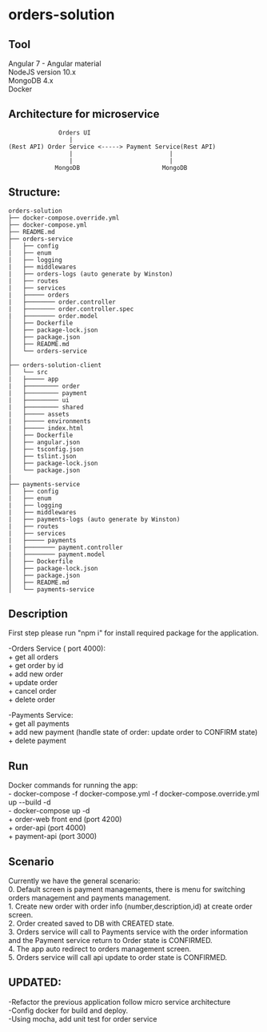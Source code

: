 # orders-solution 

## Tool
Angular 7 - Angular material <br/>
NodeJS version 10.x  <br/>
MongoDB 4.x <br/>
Docker <br/>

## Architecture for microservice

                  Orders UI
                     |                     
    (Rest API) Order Service <-----> Payment Service(Rest API) 
                     |                           |
                     |                           |
                 MongoDB                       MongoDB
## Structure:

    orders-solution
    ├── docker-compose.override.yml
    ├── docker-compose.yml
    ├── README.md
    ├── orders-service       
    │   ├── config
    |   ├── enum
    |   ├── logging
    |   ├── middlewares
    |   ├── orders-logs (auto generate by Winston)
    |   ├── routes
    |   ├── services
    |   ├───── orders
    |   ├──────── order.controller
    |   ├──────── order.controller.spec
    |   ├──────── order.model
    │   ├── Dockerfile
    │   ├── package-lock.json
    │   ├── package.json
    │   ├── README.md
    │   └── orders-service
    │  
    ├── orders-solution-client  
    │   └── src
    |   ├───── app
    |   ├───────── order
    |   ├───────── payment
    |   ├───────── ui
    |   ├───────── shared
    |   ├───── assets
    |   ├───── environments
    |   ├───── index.html
    │   ├── Dockerfile
    │   ├── angular.json
    │   ├── tsconfig.json
    │   ├── tslint.json
    │   ├── package-lock.json
    │   └── package.json
    |
    ├── payments-service    
    │   ├── config
    |   ├── enum
    |   ├── logging
    |   ├── middlewares
    |   ├── payments-logs (auto generate by Winston)
    |   ├── routes
    |   ├── services
    |   ├───── payments
    |   ├──────── payment.controller
    |   ├──────── payment.model
    │   ├── Dockerfile
    │   ├── package-lock.json
    │   ├── package.json
    │   ├── README.md
    │   └── payments-service
                     
## Description

First step please run "npm i" for install required package for the application.<br/>

-Orders Service ( port 4000): <br/>
    + get all orders <br/>
    + get order by id <br/>
    + add new order <br/>
    + update order <br/>
    + cancel order <br/>
    + delete order <br/>

-Payments Service: <br/>
    + get all payments <br/>
    + add new payment (handle state of order: update order to CONFIRM state) <br/>
    + delete payment <br/>
    
## Run

   Docker commands for running the app:  <br/>
    - docker-compose -f docker-compose.yml -f docker-compose.override.yml up --build -d <br/>
    - docker-compose up -d <br/>
            + order-web front end (port 4200)<br/>
            + order-api (port 4000) <br/>
            + payment-api (port 3000)  <br/>
## Scenario

Currently we have the general scenario:  <br/>
    0. Default screen is payment managements, there is menu for switching orders management and payments management. <br/>
    1. Create new order with order info (number,description,id) at create order screen. <br/>
    2. Order created saved to DB with CREATED state.<br/>
    3. Orders service will call to Payments service with the order information and the Payment service return to Order state is CONFIRMED.<br/>
    4. The app auto redirect to orders management screen.<br/>
    5. Orders service will call api update to order state is CONFIRMED.<br/>
    
## UPDATED:<br/>

  -Refactor the previous application follow micro service architecture <br/>
  -Config docker for build and deploy. <br/>
  -Using mocha, add unit test for order service <br/>
